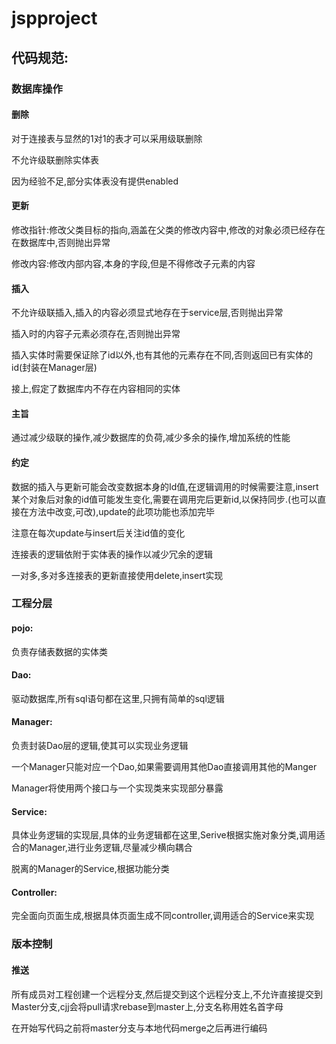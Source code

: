 # jspproject

## 代码规范:

### 数据库操作
#### 删除
   对于连接表与显然的1对1的表才可以采用级联删除
   
   不允许级联删除实体表
   
   因为经验不足,部分实体表没有提供enabled
#### 更新
   修改指针:修改父类目标的指向,涵盖在父类的修改内容中,修改的对象必须已经存在在数据库中,否则抛出异常
   
   修改内容:修改内部内容,本身的字段,但是不得修改子元素的内容
#### 插入
   不允许级联插入,插入的内容必须显式地存在于service层,否则抛出异常
   
   插入时的内容子元素必须存在,否则抛出异常
   
   插入实体时需要保证除了id以外,也有其他的元素存在不同,否则返回已有实体的id(封装在Manager层)
   
   接上,假定了数据库内不存在内容相同的实体
#### 主旨
   通过减少级联的操作,减少数据库的负荷,减少多余的操作,增加系统的性能
#### 约定
   数据的插入与更新可能会改变数据本身的Id值,在逻辑调用的时候需要注意,insert某个对象后对象的id值可能发生变化,需要在调用完后更新id,以保持同步.(也可以直接在方法中改变,可改),update的此项功能也添加完毕
   
   注意在每次update与insert后关注id值的变化

   连接表的逻辑依附于实体表的操作以减少冗余的逻辑

   一对多,多对多连接表的更新直接使用delete,insert实现
### 工程分层
#### pojo:
   负责存储表数据的实体类
#### Dao:
   驱动数据库,所有sql语句都在这里,只拥有简单的sql逻辑
#### Manager:
   负责封装Dao层的逻辑,使其可以实现业务逻辑
   
   一个Manager只能对应一个Dao,如果需要调用其他Dao直接调用其他的Manger
   
   Manager将使用两个接口与一个实现类来实现部分暴露
#### Service:
   具体业务逻辑的实现层,具体的业务逻辑都在这里,Serive根据实施对象分类,调用适合的Manager,进行业务逻辑,尽量减少横向耦合
   
   脱离的Manager的Service,根据功能分类
#### Controller:
   完全面向页面生成,根据具体页面生成不同controller,调用适合的Service来实现
### 版本控制
#### 推送
  所有成员对工程创建一个远程分支,然后提交到这个远程分支上,不允许直接提交到Master分支,cjj会将pull请求rebase到master上,分支名称用姓名首字母
  
  在开始写代码之前将master分支与本地代码merge之后再进行编码
